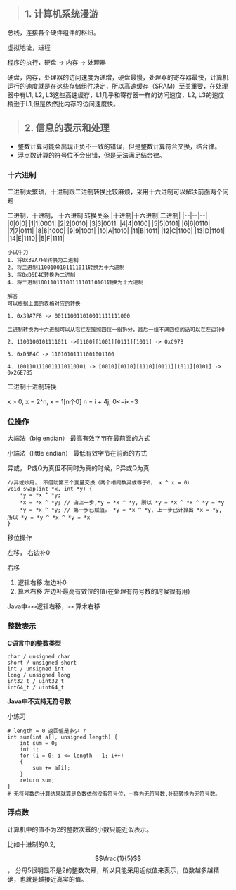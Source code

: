 >## 1. 计算机系统漫游

总线，连接各个硬件组件的枢纽。

虚拟地址，进程

程序的执行，硬盘 -> 内存 -> 处理器

硬盘，内存，处理器的访问速度为递增，硬盘最慢，处理器的寄存器最快，计算机运行的速度就是在这些存储组件决定，所以高速缓存（SRAM）至关重要，在处理器中有L1, L2, L3这些高速缓存，L1几乎和寄存器一样的访问速度，L2, L3的速度稍逊于L1,但是依然比内存的访问速度快。

>## 2. 信息的表示和处理

* 整数计算可能会出现正负不一致的错误，但是整数计算符合交换，结合律。
* 浮点数计算的符号位不会出错，但是无法满足结合律。


### 十六进制

二进制太繁琐，十进制跟二进制转换比较麻烦，采用十六进制可以解决前面两个问题

二进制，十进制， 十六进制 转换关系
|十进制|十六进制|二进制|
|--|--|--|
|0|0|0|
|1|1|0001|
|2|2|0010|
|3|3|0011|
|4|4|0100|
|5|5|0101|
|6|6|0110|
|7|7|0111|
|8|8|1000|
|9|9|1001|
|10|A|1010|
|11|B|1011|
|12|C|1100|
|13|D|1101|
|14|E|1110|
|5|F|1111|

```
小试牛刀
1. 将0x39A7F8转换为二进制
2. 将二进制1100100101111011转换为十六进制
3. 将0xD5E4C转换为二进制
4. 将二进制1001101110011110110101转换为十六进制

解答
可以根据上面的表格对应的转换

1. 0x39A7F8 -> 001110011010011111111000

二进制转换为十六进制可以从右往左按照四位一组拆分，最后一组不满四位的话可以在左边补0

2. 1100100101111011 ->[1100][1001][0111][1011] -> 0xC97B

3. 0xD5E4C -> 11010101111001001100

4. 1001101110011110110101 -> [0010][0110][1110][0111][1011][0101] -> 0x26E7B5

```

二进制十进制转换

x > 0, x = 2^n, x = 1[n个0]
n = i + 4j; 0<=i<=3

### 位操作

大端法（big endian） 最高有效字节在最前面的方式

小端法（little endian） 最低有效字节在前面的方式

异或， P或Q为真但不同时为真的时候，P异或Q为真

```
//异或妙用， 不借助第三个变量交换（两个相同数异或等于0， x ^ x = 0）
void swap(int *x, int *y) {
    *y = *x ^ *y; 
    *x = *x ^ *y; // 由上一步,*y = *x ^ *y, 所以 *y = *x ^ *x ^ *y = *y 
    *y = *x ^ *y; // 第一步已赋值， *y = *x ^ *y, 上一步已计算出 *x = *y, 所以 *y = *y ^ *x ^ *y = *x
}
```

移位操作

左移， 右边补0

右移

1. 逻辑右移 左边补0
2. 算术右移 左边补最高有效位的值(在处理有符号数的时候很有用) 

Java中``` >>> ```逻辑右移，``` >> ``` 算术右移


### 整数表示

**C语言中的整数类型**
```
char / unsigned char 
short / unsigned short
int / unsigned int 
long / unsigned long
int32_t / uint32_t
int64_t / uint64_t
```
**Java中不支持无符号数**


小练习
```
# length = 0 返回值是多少 ?
int sum(int a[], unsigned length) {
    int sum = 0;
    int i;
    for (i = 0; i <= length - 1; i++)
    {
        sum += a[i];
    }
    return sum;
}
# 无符号数的计算结果就算是负数依然没有符号位，一样为无符号数,补码转换为无符号数。
```


### 浮点数

计算机中的值不为2的整数次幂的小数只能近似表示。

比如十进制的0.2, 

$$\frac{1}{5}$$， 分母5很明显不是2的整数次幂，所以只能采用近似值来表示，位数越多越精确，也就是越接近真实的值。